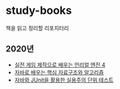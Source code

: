 # study-books
책을 읽고 정리할 리포지터리

## 2020년
- [실전 게임 제작으로 배우는 언리얼 엔진 4](2020/unreal_engine.md)
- [자바로 배우는 핵심 자료구조와 알고리즘](https://github.com/han-jinkyu/study-think-data-structures)
- [자바와 JUnit을 활용한 실용주의 단위 테스트](https://github.com/han-jinkyu/study-programatic-unit-testing)
